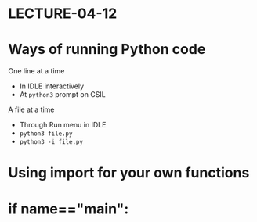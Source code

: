 # LECTURE-04-12


# Ways of running Python code

One line at a time

* In IDLE interactively
* At `python3` prompt on CSIL

A file at a time

* Through Run menu in IDLE
* `python3 file.py`
* `python3 -i file.py`

# Using import for your own functions

# if __name__=="__main__":

